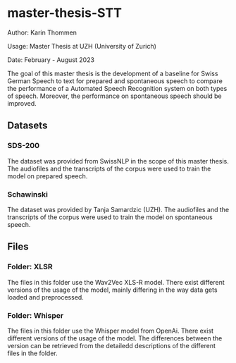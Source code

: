 # master-thesis-STT
Author: Karin Thommen 

Usage: Master Thesis at UZH (University of Zurich) 

Date: February - August 2023

The goal of this master thesis is the development of a baseline for Swiss German Speech to text for prepared and spontaneous speech to compare the performance of a Automated Speech Recognition system on both types of speech. Moreover, the performance on spontaneous speech should be improved.

## Datasets
### SDS-200 
The dataset was provided from SwissNLP in the scope of this master thesis. The audiofiles and the transcripts of the corpus were used to train the model on prepared speech. 

### Schawinski
The dataset was provided by Tanja Samardzic (UZH). The audiofiles and the transcripts of the corpus were used to train the model on spontaneous speech. 

## Files 
### Folder: XLSR 
The files in this folder use the Wav2Vec XLS-R model. There exist different versions of the usage of the model, mainly differing in the way data gets loaded and preprocessed. 

### Folder: Whisper
The files in this folder use the Whisper model from OpenAi. 
There exist different versions of the usage of the model. The differences between the version can be retrieved from the detailedd descriptions of the different files in the folder. 
